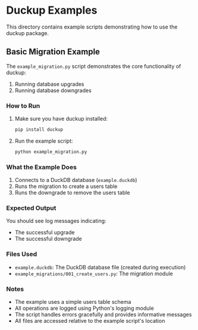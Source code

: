 # Duckup Examples

This directory contains example scripts demonstrating how to use the duckup package.

## Basic Migration Example

The `example_migration.py` script demonstrates the core functionality of duckup:

1. Running database upgrades
2. Running database downgrades

### How to Run

1. Make sure you have duckup installed:
   ```bash
   pip install duckup
   ```

2. Run the example script:
   ```bash
   python example_migration.py
   ```

### What the Example Does

1. Connects to a DuckDB database (`example.duckdb`)
2. Runs the migration to create a users table
3. Runs the downgrade to remove the users table

### Expected Output

You should see log messages indicating:
- The successful upgrade
- The successful downgrade

### Files Used

- `example.duckdb`: The DuckDB database file (created during execution)
- `example_migrations/001_create_users.py`: The migration module

### Notes

- The example uses a simple users table schema
- All operations are logged using Python's logging module
- The script handles errors gracefully and provides informative messages
- All files are accessed relative to the example script's location
